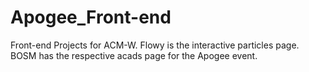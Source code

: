 # Apogee_Front-end
Front-end Projects for ACM-W.
Flowy is the interactive particles page.
BOSM has the respective acads page for the Apogee event.
